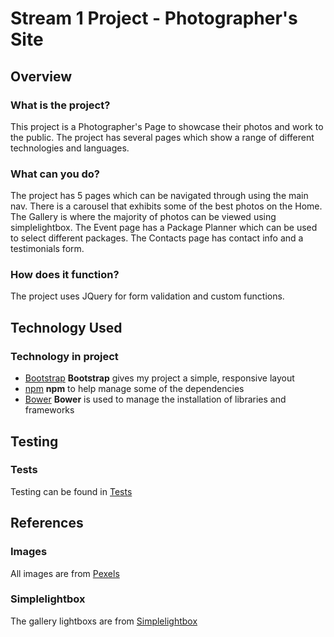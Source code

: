 # Stream 1 Project - Photographer's Site

## Overview

### What is the project?

This project is a Photographer's Page to showcase their photos and work to the public. The project has several pages which show a range of different technologies and languages. 

### What can you do?

The project has 5 pages which can be navigated through using the main nav.  There is a carousel that exhibits some of the best photos on the Home. The Gallery is where the majority of photos can be viewed using simplelightbox. The Event page has a Package Planner which can be used to select different packages. The Contacts page has contact info and a testimonials form.

### How does it function?

The project uses JQuery for form validation and custom functions.

## Technology Used 

### Technology in project

- [Bootstrap](http://getbootstrap.com/)
    **Bootstrap** gives my project a simple, responsive layout
- [npm](https://www.npmjs.com/)
    **npm** to help manage some of the dependencies
- [Bower](https://bower.io/)
    **Bower** is used to manage the installation of libraries and frameworks

## Testing

### Tests

Testing can be found in [Tests](/tests.pdf/)

## References

### Images

All images are from [Pexels](https://www.pexels.com/)

### Simplelightbox

The gallery lightboxs are from [Simplelightbox](https://www.jqueryscript.net/lightbox/Responsive-Touch-enabled-jQuery-Image-Lightbox-Plugin.html)